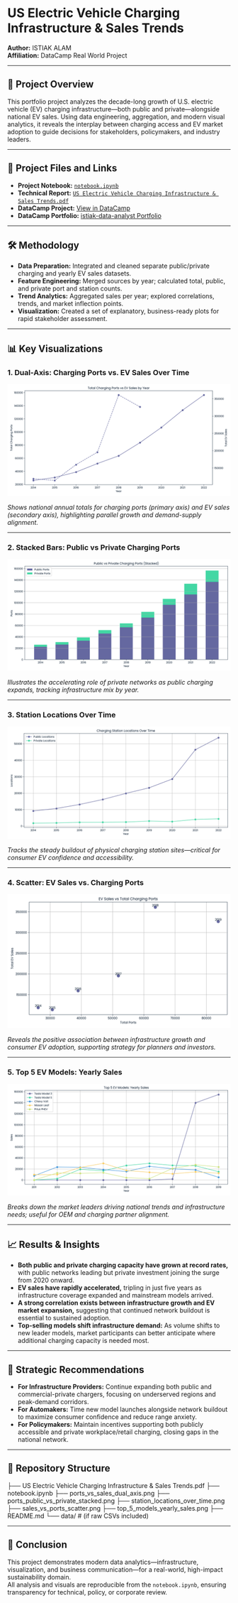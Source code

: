 # US Electric Vehicle Charging Infrastructure & Sales Trends

**Author:** ISTIAK ALAM  
**Affiliation:** DataCamp Real World Project  

---

## 📌 Project Overview

This portfolio project analyzes the decade-long growth of U.S. electric vehicle (EV) charging infrastructure—both public and private—alongside national EV sales. Using data engineering, aggregation, and modern visual analytics, it reveals the interplay between charging access and EV market adoption to guide decisions for stakeholders, policymakers, and industry leaders.

---

## 📄 Project Files and Links

- **Project Notebook:** [`notebook.ipynb`](notebook.ipynb)
- **Technical Report:** [`US Electric Vehicle Charging Infrastructure & Sales Trends.pdf`](US%20Electric%20Vehicle%20Charging%20Infrastructure%20%26%20Sales%20Trends.pdf)
- **DataCamp Project:** [View in DataCamp](https://www.datacamp.com/datalab/w/47e8f165-56ba-4498-b473-2b3fd89a501d/edit)
- **DataCamp Portfolio:** [istiak-data-analyst Portfolio](https://www.datacamp.com/portfolio/istiak-data-analyst)

---

## 🛠 Methodology

- **Data Preparation:** Integrated and cleaned separate public/private charging and yearly EV sales datasets.
- **Feature Engineering:** Merged sources by year; calculated total, public, and private port and station counts.
- **Trend Analytics:** Aggregated sales per year; explored correlations, trends, and market inflection points.
- **Visualization:** Created a set of explanatory, business-ready plots for rapid stakeholder assessment.

---

## 📊 Key Visualizations

### 1. Dual-Axis: Charging Ports vs. EV Sales Over Time
![Ports vs Sales Dual Axis](ports_vs_sales_dual_axis.png)

_Shows national annual totals for charging ports (primary axis) and EV sales (secondary axis), highlighting parallel growth and demand-supply alignment._

---

### 2. Stacked Bars: Public vs Private Charging Ports
![Public vs Private Ports](ports_public_vs_private_stacked.png)

_Illustrates the accelerating role of private networks as public charging expands, tracking infrastructure mix by year._

---

### 3. Station Locations Over Time
![Station Locations](station_locations_over_time.png)

_Tracks the steady buildout of physical charging station sites—critical for consumer EV confidence and accessibility._

---

### 4. Scatter: EV Sales vs. Charging Ports
![Sales vs Ports Scatter](sales_vs_ports_scatter.png)

_Reveals the positive association between infrastructure growth and consumer EV adoption, supporting strategy for planners and investors._

---

### 5. Top 5 EV Models: Yearly Sales
![Top 5 Models Yearly Sales](top_5_models_yearly_sales.png)

_Breaks down the market leaders driving national trends and infrastructure needs; useful for OEM and charging partner alignment._

---

## 📈 Results & Insights

- **Both public and private charging capacity have grown at record rates,** with public networks leading but private investment joining the surge from 2020 onward.
- **EV sales have rapidly accelerated,** tripling in just five years as infrastructure coverage expanded and mainstream models arrived.
- **A strong correlation exists between infrastructure growth and EV market expansion,** suggesting that continued network buildout is essential to sustained adoption.
- **Top-selling models shift infrastructure demand:** As volume shifts to new leader models, market participants can better anticipate where additional charging capacity is needed most.

---

## 🚦 Strategic Recommendations

- **For Infrastructure Providers:** Continue expanding both public and commercial-private chargers, focusing on underserved regions and peak-demand corridors.
- **For Automakers:** Time new model launches alongside network buildout to maximize consumer confidence and reduce range anxiety.
- **For Policymakers:** Maintain incentives supporting both publicly accessible and private workplace/retail charging, closing gaps in the national network.

---

## 📁 Repository Structure

├── US Electric Vehicle Charging Infrastructure & Sales Trends.pdf
├── notebook.ipynb
├── ports_vs_sales_dual_axis.png
├── ports_public_vs_private_stacked.png
├── station_locations_over_time.png
├── sales_vs_ports_scatter.png
├── top_5_models_yearly_sales.png
├── README.md
└── data/ # (if raw CSVs included)

---

## 📝 Conclusion

This project demonstrates modern data analytics—infrastructure, visualization, and business communication—for a real-world, high-impact sustainability domain.  
All analysis and visuals are reproducible from the `notebook.ipynb`, ensuring transparency for technical, policy, or corporate review.
